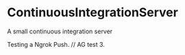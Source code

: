 # ContinuousIntegrationServer
A small continuous integration server

Testing a Ngrok Push. // AG test 3.
